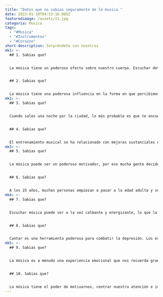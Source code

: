 ```yaml
---
title: "Datos que no sabias seguramente de la musica "
date: 2023-01-10T04:53:16.085Z
featuredimage: /assets/21.jpg
categoria: Musica
tags:
  - "#Musica"
  - "#Instrumentos"
  - "#Corazon"
short-description: Sorpréndete con nosotros
mk1: >-
  ## 1﻿. Sabias que?


  La música tiene un poderoso efecto sobre nuestro cuerpo. Escuchar determinados tipos de música puede afectar drásticamente a nuestra frecuencia cardiaca, aumentándola o disminuyéndola según el estilo y el género. Por ejemplo, los estudios han demostrado que los potentes himnos del rock aceleran los latidos del corazón de una persona más que una calmante partitura clásica. Los diferentes tempos, instrumentos y letras influyen en cómo reacciona el cuerpo del oyente a la música. La terapia conversacional sugiere incluso determinadas listas de reproducción para potenciar las técnicas de relajación. La música nos afecta de formas de las que quizá no te hayas dado cuenta


  ## 2﻿. Sabias que?


  La música tiene una poderosa influencia en la forma en que percibimos el mundo que nos rodea. Escuchar distintos géneros y estilos de música puede ayudarnos a ampliar nuestros horizontes, sumergiéndonos en distintas culturas y permitiéndonos explorar diferentes perspectivas. Por ejemplo, escuchar algo como jazz o música clásica puede abrir conversaciones sobre distintos compositores, instrumentos y teoría musical; mientras que algo como rap o hip-hop puede crear una oportunidad para conversar sobre raza, lenguaje y actitudes. En última instancia, el tipo de música que escuchamos con más frecuencia puede moldear la forma en que experimentamos y vemos nuestras vidas, ayudándonos a establecer conexiones con otras personas que comparten gustos musicales similares.
mk2: >-
  ## 3﻿. Sabias que?


  Cuando sales una noche por la ciudad, lo más probable es que te encuentres rodeado de música a todo volumen. Sin embargo, tal vez debas vigilar tus hábitos de consumo de alcohol si piensas quedarte hasta tarde, ya que las investigaciones han descubierto que la gente bebe más deprisa y consume más alcohol cuando se encuentra en ambientes ruidosos, como bares con música a todo volumen. Parece ser que el ritmo de la música a todo volumen estimula el cerebro de las personas, haciéndolas beber a un ritmo acelerado. Curiosamente, los estudios también han demostrado que la mayoría de los que van a bares tienen dificultades para calcular cuánto beben cuando suena música alta, ya que les hace perder el contacto con el entorno. Así que ten en cuenta los efectos del volumen la próxima vez que salgas por la noche a tu local favorito


  ## 4﻿. Sabias que?


  El entrenamiento musical se ha relacionado con mejoras sustanciales en las puntuaciones de pruebas que miden las habilidades motoras, la coordinación y el razonamiento abstracto. Las investigaciones demuestran que los niños y adultos que participan en el entrenamiento musical muestran un mayor rendimiento en tareas de resolución de problemas, razonamiento espacial y otras actividades cognitivas. Las pruebas sugieren que tocar un instrumento no sólo aumenta el dominio de la música, sino que también ayuda a agudizar las habilidades matemáticas o científicas. Como resultado de la mayor atención prestada a estas capacidades mejoradas, muchos educadores abogan ahora por un aumento de las clases de música y de las oportunidades de enseñanza de instrumentos como parte de los programas regulares de enseñanza. No es sorprendente que la formación musical pueda beneficiar a personas de todos los ámbitos de la vida; desde niños pequeños que descubren la alegría de cantar hasta adultos que buscan una salida creativa con valiosos beneficios para su desarrollo.
mk3: >-
  ## 5﻿. Sabias que?


  La música puede ser un poderoso motivador, por eso mucha gente decide incorporarla a sus entrenamientos. Estudios recientes sugieren que escuchar música durante el ejercicio también puede ofrecer una ligera mejora del rendimiento. Se ha demostrado que la música alivia la fatiga y crea un cambio de humor surrealista que podría permitir a los deportistas alcanzar mayores niveles de concentración y controlar el dolor con más facilidad. Además, escuchar música animada mientras haces ejercicio puede ayudar a mantener un ritmo y un paso constantes, lo que podría hacer que tus músculos trabajasen de forma óptima. Así que ponte los auriculares y disfruta del sonido del éxito


  ## 6﻿. Sabias que?


  A los 25 años, muchas personas empiezan a pasar a la edad adulta y se asientan mucho más en sus creencias y valores. Esto es especialmente cierto en el caso de las preferencias musicales, lo que lleva a los expertos a creer que, en torno a esta edad, es probable que la gente encuentre y se quede con el género musical que más le gusta. Por lo tanto, es bastante razonable suponer que las personas que disfrutan escuchando un determinado tipo de música en torno a los 25 años podrían acabar gustándoles el mismo tipo de música durante el resto de su vida. Aunque los gustos individuales pueden evolucionar, esto demuestra que hay algo especial en el encanto de la música que nos atrae a una edad temprana y a la que tendemos a permanecer fieles con el paso del tiempo.
mk4: >-
  ## 7﻿. Sabias que?


  Escuchar música puede ser a la vez calmante y energizante, lo que la convierte en una gran opción para los conductores mientras navegan por la carretera. Los estudios han demostrado que escuchar música al volante nos ayuda a mantener la concentración al actuar como distracción auditiva del ruido exterior y de otros pasajeros irritables. Además, la música puede reducir los niveles de estrés y disminuir la tensión arterial, dos atributos que mejoran el rendimiento al volante. Existe cierto debate sobre qué tipo de música es la más adecuada para conducir, pero en última instancia se reduce a las preferencias personales. Los que escuchan música deben elegir melodías que se ajusten a sus preferencias y estados de ánimo individuales para obtener todos los beneficios de la concentración mientras conducen.


  ## 8﻿. Sabias que?


  Cantar es una herramienta poderosa para combatir la depresión. Los estudios han descubierto que cantar, ya sea solo o en grupo, libera endorfinas y reduce las hormonas del estrés, lo que puede reducir los efectos de la depresión. No sólo eso, sino que también ayuda a crear un ambiente de comunidad y conexión. En otras palabras, cantar puede ser una forma eficaz de aumentar los sentimientos de autoestima y fortaleza emocional. Puede servir como distracción necesaria de los pensamientos negativos y fomentar el desarrollo de afirmaciones y creencias positivas sobre uno mismo. Además, formar parte de una comunidad de canto con personas afines se ha relacionado con una mejora de la confianza en uno mismo y del bienestar mental general. Por lo tanto, está claro que cantar puede ser increíblemente beneficioso para tratar la depresión.
mk5: >-
  ## 9﻿. Sabias que?


  La música es a menudo una experiencia emocional que nos recuerda grandes épocas, experiencias y momentos de nuestra vida. Todo el mundo tiene una canción favorita y suele ser fácil señalar el acontecimiento que hizo que esa melodía en particular fuera tan especial. Tanto si sonó en una reunión familiar, en el primer baile de una boda, en un viaje por carretera con amigos o incluso en un baile lento en el colegio o en el baile de graduación, cada canción favorita tiene una fuerte emoción. Esas canciones permanecen arraigadas en nuestros recuerdos, así como experiencias impactantes de hace mucho tiempo. La música tiene una cualidad trascendente que nos devuelve a esos acontecimientos emocionales clave durante años.


  ## 1﻿0. Sabias que?


  La música tiene el poder de motivarnos, centrar nuestra atención e impulsarnos a cumplir objetivos. Nuestras canciones favoritas pueden invocar emociones poderosas y ayudar a aumentar la persistencia hacia la consecución de esos objetivos. Los estudios han descubierto que ciertos tipos de música desempeñan un papel importante a la hora de ayudar a las personas a mantenerse centradas y motivadas en una tarea determinada. Géneros populares como el rock, la EDM, el folk, el hip hop y el country contienen elementos que aumentan la intensidad de la concentración y dirigen la atención de las personas hacia las recompensas. La música también se utiliza para desencadenar recuerdos: la nostalgia influye en la autorreflexión a la hora de perseguir objetivos a corto o largo plazo. Por lo tanto, introducir una banda sonora cuidadosamente seleccionada en nuestras vidas puede ser una forma estupenda de impulsarnos hacia el éxito.
---
```

